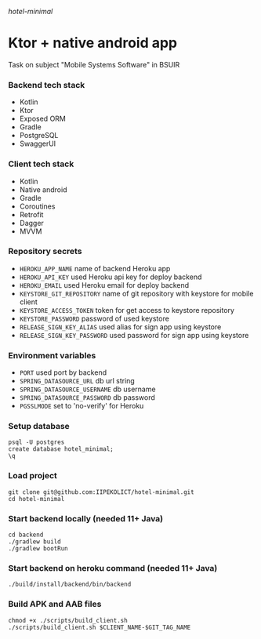 _hotel-minimal_

# Ktor + native android app

Task on subject "Mobile Systems Software" in BSUIR

### Backend tech stack

- Kotlin
- Ktor
- Exposed ORM
- Gradle
- PostgreSQL
- SwaggerUI

### Client tech stack

- Kotlin
- Native android
- Gradle
- Coroutines
- Retrofit
- Dagger
- MVVM

### Repository secrets

- `HEROKU_APP_NAME` name of backend Heroku app
- `HEROKU_API_KEY` used Heroku api key for deploy backend
- `HEROKU_EMAIL` used Heroku email for deploy backend
- `KEYSTORE_GIT_REPOSITORY` name of git repository with keystore for mobile client
- `KEYSTORE_ACCESS_TOKEN` token for get access to keystore repository
- `KEYSTORE_PASSWORD` password of used keystore
- `RELEASE_SIGN_KEY_ALIAS` used alias for sign app using keystore
- `RELEASE_SIGN_KEY_PASSWORD` used password for sign app using keystore

### Environment variables

- `PORT` used port by backend
- `SPRING_DATASOURCE_URL` db url string
- `SPRING_DATASOURCE_USERNAME` db username
- `SPRING_DATASOURCE_PASSWORD` db password
- `PGSSLMODE` set to 'no-verify' for Heroku

### Setup database

```shell
psql -U postgres
create database hotel_minimal;
\q
```

### Load project

```shell
git clone git@github.com:IIPEKOLICT/hotel-minimal.git
cd hotel-minimal
```

### Start backend locally (needed 11+ Java)

```shell
cd backend
./gradlew build
./gradlew bootRun
```

### Start backend on heroku command (needed 11+ Java)

```shell
./build/install/backend/bin/backend
```

### Build APK and AAB files

```shell
chmod +x ./scripts/build_client.sh
./scripts/build_client.sh $CLIENT_NAME-$GIT_TAG_NAME
```
